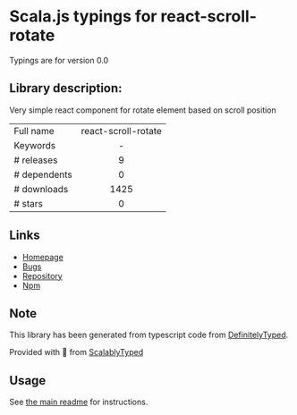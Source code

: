 
# Scala.js typings for react-scroll-rotate

Typings are for version 0.0

## Library description:
Very simple react component for rotate element based on scroll position

|                    |                 |
| ------------------ | :-------------: |
| Full name          | react-scroll-rotate |
| Keywords           | - |
| # releases         | 9 |
| # dependents       | 0 |
| # downloads        | 1425 |
| # stars            | 0 |

## Links
- [Homepage](https://github.com/giladk/react-scroll-rotate#readme)
- [Bugs](https://github.com/giladk/react-scroll-rotate/issues)
- [Repository](https://github.com/giladk/react-scroll-rotate)
- [Npm](https://www.npmjs.com/package/react-scroll-rotate)
    


## Note
This library has been generated from typescript code from [DefinitelyTyped](https://definitelytyped.org).

Provided with :purple_heart: from [ScalablyTyped](https://github.com/oyvindberg/ScalablyTyped)

## Usage
See [the main readme](../../readme.md) for instructions.


